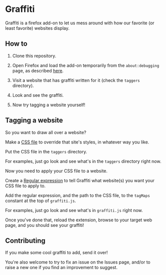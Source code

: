 # Graffiti

Graffiti is a firefox add-on to let us mess around with how our favorite (or least favorite) websites display.

## How to

1. Clone this repository.

2. Open Firefox and load the add-on temporarily from the `about:debugging` page, as described [here](https://developer.mozilla.org/en-US/docs/Mozilla/Add-ons/WebExtensions/Your_first_WebExtension#installing).

3. Visit a website that has graffiti written for it (check the `taggers` directory).

4. Look and see the graffiti.

5. Now try tagging a website yourself!

## Tagging a website

So you want to draw all over a website?

Make a [CSS file](https://developer.mozilla.org/en-US/docs/Web/CSS) to override that site's styles, in whatever way you like.

Put the CSS file in the `taggers` directory.

For examples, just go look and see what's in the `taggers` directory right now.

Now you need to apply your CSS file to a website.

Create a [Regular expression](https://developer.mozilla.org/en-US/docs/Web/JavaScript/Guide/Regular_expressions) to tell Graffiti what website(s) you want your CSS file to apply to.

Add the regular expression, and the path to the CSS file, to the `tagMaps` constant at the top of `graffiti.js`.

For examples, just go look and see what's in `graffiti.js` right now.

Once you've done that, reload the extension, browse to your target web page, and you should see your graffiti!

## Contributing

If you make some cool graffiti to add, send it over!

You're also welcome to try to fix an issue on the Issues page, and/or to raise a new one if you find an improvement to suggest.
